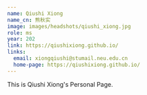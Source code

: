 ```yaml
---
name: Qiushi Xiong
name_cn: 熊秋实
image: images/headshots/qiushi_xiong.jpg
role: ms
year: 202
link: https://qiushixiong.github.io/
links:
  email: xiongqiushi@stumail.neu.edu.cn
  home-page: https://qiushixiong.github.io/
---
```


This is Qiushi Xiong's Personal Page.